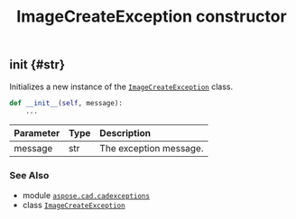 ﻿---
title: ImageCreateException constructor
second_title: Aspose.CAD for Python via .NET API References
description: 
type: docs
weight: 10
url: /python-net/aspose.cad.cadexceptions/imagecreateexception/__init__/
is_root: false
---

## __init__ {#str}

Initializes a new instance of the [`ImageCreateException`](/cad/python-net/aspose.cad.cadexceptions/imagecreateexception) class.



```python
def __init__(self, message):
    ...
```


| Parameter | Type | Description |
| :- | :- | :- |
| message | str | The exception message. |



### See Also
* module [`aspose.cad.cadexceptions`](../../)
* class [`ImageCreateException`](/cad/python-net/aspose.cad.cadexceptions/imagecreateexception)
